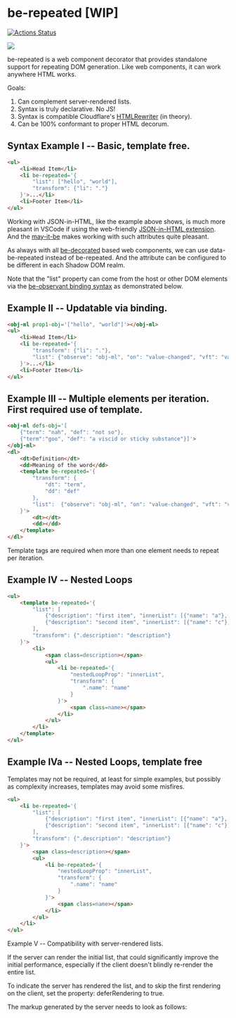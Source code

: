 # be-repeated [WIP]

[![Actions Status](https://github.com/bahrus/be-repeated/workflows/CI/badge.svg)](https://github.com/bahrus/be-repeated/actions?query=workflow%3ACI)

<a href="https://nodei.co/npm/be-repeated/"><img src="https://nodei.co/npm/be-repeated.png"></a>

be-repeated is a web component decorator that provides standalone support for repeating DOM generation.  Like web components, it can work anywhere HTML works.

Goals:

1.  Can complement server-rendered lists.
2.  Syntax is truly declarative.  No JS!
3.  Syntax is compatible Cloudflare's [HTMLRewriter](https://discourse.wicg.io/t/proposal-support-cloudflares-htmlrewriter-api-in-workers/5721/3) (in theory).
3.  Can be 100% conformant to proper HTML decorum.


## Syntax Example I -- Basic, template free. 

```html
<ul>
    <li>Head Item</li>
    <li be-repeated='{
        "list": ["hello", "world"],
        "transform": {"li": "."}
    }'>...</li>
    <li>Footer Item</li>
</ul>
```

Working with JSON-in-HTML, like the example above shows, is much more pleasant in VSCode if using the web-friendly [JSON-in-HTML extension](https://marketplace.visualstudio.com/items?itemName=andersonbruceb.json-in-html).  And the [may-it-be](https://github.com/bahrus/may-it-be) makes working with such attributes quite pleasant.

As always with all [be-decorated](https://github.com/bahrus/be-decorated) based web components, we can use data-be-repeated instead of be-repeated.  And the attribute can be configured to be different in each Shadow DOM realm.

Note that the "list" property can come from the host or other DOM elements via the [be-observant binding syntax](https://github.com/bahrus/be-observant) as demonstrated below.

## Example II -- Updatable via binding.

```html
<obj-ml prop1-obj='["hello", "world"]'></obj-ml>
<ul>
    <li>Head Item</li>
    <li be-repeated='{
        "transform": {"li": "."},
        "list": {"observe": "obj-ml", "on": "value-changed", "vft": "value.prop1"}
    }'>...</li>
    <li>Footer Item</li>
</ul>
```

## Example III -- Multiple elements per iteration.  First required use of template.

```html
<obj-ml defs-obj='[
    {"term": "nah", "def": "not so"}, 
    {"term":"goo", "def": "a viscid or sticky substance"}]'>
</obj-ml>
<dl>
    <dt>Definition</dt>
    <dd>Meaning of the word</dd>
    <template be-repeated='{
        "transform": {
            "dt": "term",
            "dd": "def"
        },
        "list":  {"observe": "obj-ml", "on": "value-changed", "vft": "value.defs"}
    }'>
        <dt></dt>
        <dd></dd>
    </template>
</dl>
```

Template tags are required when more than one element needs to repeat per iteration.


## Example IV -- Nested Loops

```html
<ul>
    <template be-repeated='{
        "list": [
            {"description": "first item", "innerList": [{"name": "a"}, {"name": "b"}]},
            {"description": "second item", "innerList": [{"name": "c"}, {"name": "b"}]}
        ],
        "transform": {".description": "description"}
    }'>
        <li>
            <span class=description></span>
            <ul>
                <li be-repeated='{
                    "nestedLoopProp": "innerList",
                    "transform": {
                        ".name": "name"
                    }
                }'>
                    <span class=name></span>
                </li>
            </ul>
        </li>
    </template>
</ul>
```

## Example IVa -- Nested Loops, template free

Templates may not be required, at least for simple examples, but possibly as complexity increases, templates may avoid some misfires.

```html
<ul>
    <li be-repeated='{
        "list": [
            {"description": "first item", "innerList": [{"name": "a"}, {"name": "b"}]},
            {"description": "second item", "innerList": [{"name": "c"}, {"name": "b"}]}
        ],
        "transform": {".description": "description"}
    }'>
        <span class=description></span>
        <ul>
            <li be-repeated='{
                "nestedLoopProp": "innerList",
                "transform": {
                    ".name": "name"
                }
            }'>
                <span class=name></span>
            </li>
        </ul>
    </li>
</ul>
```

Example V -- Compatibility with server-rendered lists.

If the server can render the initial list, that could significantly improve the initial performance, especially if the client doesn't blindly re-render the entire list.

To indicate the server has rendered the list, and to skip the first rendering on the client, set the property:  deferRendering to true.

The markup generated by the server needs to look as follows:




